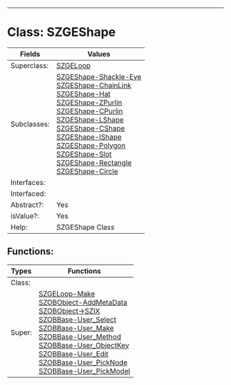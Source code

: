 ---------

# Class:	SZGEShape

| Fields | Values |
| --------- | --------- |
| Superclass: | [SZGELoop](SZGELoop.html) |
| Subclasses: | [SZGEShape-Shackle-Eye](SZGEShape-Shackle-Eye.html) <br> [SZGEShape-ChainLink](SZGEShape-ChainLink.html) <br> [SZGEShape-Hat](SZGEShape-Hat.html) <br> [SZGEShape-ZPurlin](SZGEShape-ZPurlin.html) <br> [SZGEShape-CPurlin](SZGEShape-CPurlin.html) <br> [SZGEShape-LShape](SZGEShape-LShape.html) <br> [SZGEShape-CShape](SZGEShape-CShape.html) <br> [SZGEShape-IShape](SZGEShape-IShape.html) <br> [SZGEShape-Polygon](SZGEShape-Polygon.html) <br> [SZGEShape-Slot](SZGEShape-Slot.html) <br> [SZGEShape-Rectangle](SZGEShape-Rectangle.html) <br> [SZGEShape-Circle](SZGEShape-Circle.html) |
| Interfaces: |  |
| Interfaced: |  |
| Abstract?: | Yes |
| isValue?: | Yes |
| Help: | SZGEShape Class |


## Functions:

| Types | Functions |
| --------- | --------- |
| Class: |  |
| Super: | [SZGELoop-Make](SZGELoop.html) <br> [SZOBObject-AddMetaData](SZOBObject.html) <br> [SZOBObject->SZIX](SZOBObject.html) <br> [SZOBBase-User_Select](SZOBBase.html) <br> [SZOBBase-User_Make](SZOBBase.html) <br> [SZOBBase-User_Method](SZOBBase.html) <br> [SZOBBase-User_ObjectKey](SZOBBase.html) <br> [SZOBBase-User_Edit](SZOBBase.html) <br> [SZOBBase-User_PickNode](SZOBBase.html) <br> [SZOBBase-User_PickModel](SZOBBase.html) |


